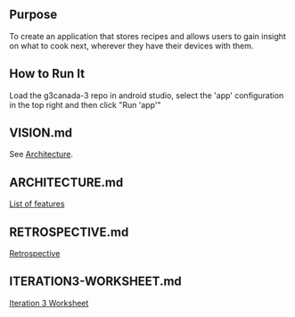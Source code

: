 ## Purpose
To create an application that stores recipes and allows users to gain insight on what to cook next, wherever they have their devices with them.
## How to Run It
Load the g3canada-3 repo in android studio, select the 'app' configuration in the top right and then click "Run 'app'"

## VISION.md
See [Architecture](Architecture.md).

## ARCHITECTURE.md
[List of features](https://code.cs.umanitoba.ca/3350-summer2023/g3canada-3/-/issues/?sort=created_date&state=opened&label_name%5B%5D=Feature&first_page_size=20)

## RETROSPECTIVE.md
[Retrospective](https://code.cs.umanitoba.ca/3350-summer2023/g3canada-3/-/blob/main/RETROSPECTIVE.md)
 
## ITERATION3-WORKSHEET.md
[Iteration 3 Worksheet](https://code.cs.umanitoba.ca/3350-summer2023/g3canada-3/-/blob/main/ITERATION3-WORKSHEET.md)
